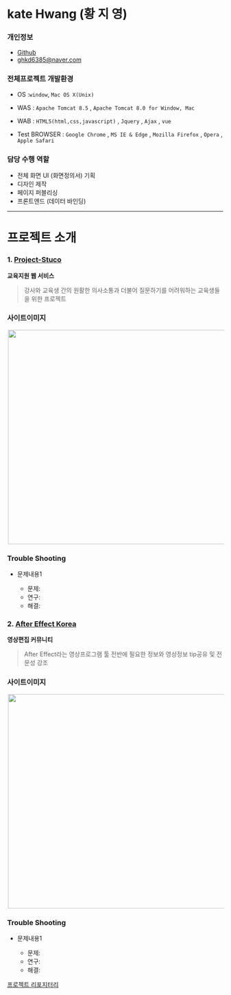 # **kate Hwang (황 지 영)**

### 개인정보
- [Github](https://github.com/kate-Hwang/Portfolio)
- [ghkd6385@naver.com](ghkd6385@naver.com)

### 전체프로젝트 개발환경

- OS  :`window`, `Mac OS X(Unix)`

- WAS : `Apache Tomcat 8.5` , `Apache Tomcat 8.0 for Window, Mac`

- WAB : `HTML5(html,css,javascript)` , `Jquery` , `Ajax` , `vue`

- Test BROWSER : `Google Chrome` , `MS IE & Edge` , `Mozilla Firefox` , `Opera` , `Apple Safari`

### 담당 수행 역할
- 전체 화면 UI (화면정의서) 기획
- 디자인 제작
- 페이지 퍼블리싱
- 프론트엔드 (데이터 바인딩)

****

# 프로젝트 소개

### 1.  [Project-Stuco](https://github.com/wnstkdyu/afterHackDay2018)
   **교육지원 웹 서비스**
 >강사와 교육생 간의 원활한 의사소통과 더불어 질문하기를
 어려워하는 교육생들을 위한 프로젝트


### 사이트이미지

<img src="images/Picka_main.png" width="800" height="500" hspace="2">

### Trouble Shooting
- 문제내용1

    - 문제: 
    - 연구: 
    - 해결: 


### 2. [After Effect Korea](https://github.com/wnstkdyu/afterHackDay2018)

**영상편집 커뮤니티**
>After Effect라는 영상프로그램 툴 전반에 
 필요한 정보와 영상정보 tip공유 및 전문성 강조 

 ### 사이트이미지

<img src="images/Picka_main.png" width="800" height="500" hspace="2">

 ### Trouble Shooting
 -  문제내용1

    - 문제: 
    - 연구: 
    - 해결: 



[프로젝트 리포지터리](https://github.com/RodoPacaGiraffe/BoostCamp_iOS_Electo)

